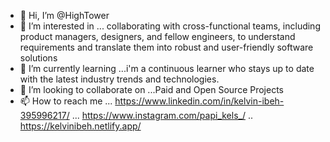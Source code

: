 - 👋 Hi, I’m @HighTower
- 👀 I’m interested in ... collaborating with cross-functional teams, including product managers, designers, and fellow engineers, to understand requirements and translate them into robust and user-friendly software solutions
- 🌱 I’m currently learning ...i'm a continuous learner who stays up to date with the latest industry trends and technologies. 
- 💞️ I’m looking to collaborate on ...Paid and Open Source Projects
- 📫 How to reach me ... https://www.linkedin.com/in/kelvin-ibeh-395996217/ ... https://www.instagram.com/papi_kels_/ .. https://kelvinibeh.netlify.app/

<!---
HighTowerKels/HighTowerKels is a ✨ special ✨ repository because its `README.md` (this file) appears on your GitHub profile.
You can click the Preview link to take a look at your changes.
--->
